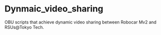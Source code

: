 # Dynmaic_video_sharing
OBU scripts that achieve dynamic video sharing between Robocar Mv2 and RSUs@Tokyo Tech.
